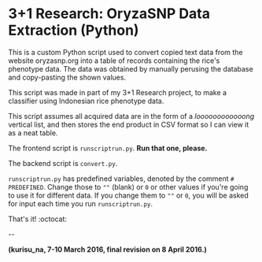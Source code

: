 # 3+1 Research: OryzaSNP Data Extraction (Python)

This is a custom Python script used to convert copied text data from the website oryzasnp.org into a table of records containing the rice's phenotype data. The data was obtained by manually perusing the database and copy-pasting the shown values.

This script was made in part of my 3+1 Research project, to make a classifier using Indonesian rice phenotype data.

This script assumes all acquired data are in the form of a *loooooooooooong* vertical list, and then stores the end product in CSV format so I can view it as a neat table.

The frontend script is `runscriptrun.py`. **Run that one, please.**

The backend script is `convert.py`.

`runscriptrun.py` has predefined variables, denoted by the comment `# PREDEFINED`. Change those to `""` (blank) or `0` or other values if you're going to use it for different data. If you change them to `""` or `0`, you will be asked for input each time you run `runscriptrun.py`.

That's it! :octocat:

--

**(kurisu_na, 7-10 March 2016, final revision on 8 April 2016.)**
